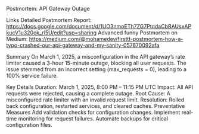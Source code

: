 Postmortem: API Gateway Outage

Links
Detailed Postmortem Report: https://docs.google.com/document/d/1UO3nmoETh7ZG7PtqdaCbBAUsxAPkucV1u320ok_rl5U/edit?usp=sharing
Advanced funny Postmortem on Medium: https://medium.com/@mohamedev/firsttt-postmortem-how-a-typo-crashed-our-api-gateway-and-my-sanity-057670092afa

Summary
On March 1, 2025, a misconfiguration in the API gateway’s rate limiter caused a 3-hour 15-minute outage, blocking all user requests. The issue stemmed from an incorrect setting (max_requests = 0), leading to a 100% service failure.

Key Details
Duration: March 1, 2025, 8:00 PM – 11:15 PM UTC
Impact: All API requests were rejected, causing a complete outage.
Root Cause: A misconfigured rate limiter with an invalid request limit.
Resolution: Rolled back configuration, restarted services, and cleared caches.
Preventative Measures
Add validation checks for configuration changes.
Implement real-time monitoring for request failures.
Automate backups for critical configuration files.
